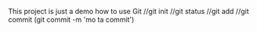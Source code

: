 This project is just a demo how to use Git
//git init
//git status
//git add
//git commit (git commit -m 'mo ta commit')